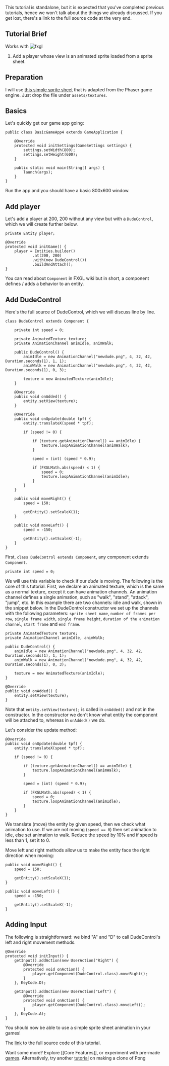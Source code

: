 This tutorial is standalone, but it is expected that you've completed previous tutorials, hence we won't talk about the things we already discussed.
If you get lost, there's a link to the full source code at the very end.

## Tutorial Brief

Works with ![fxgl](https://img.shields.io/badge/fxgl-0.5.0+-blue.svg)

1. Add a player whose view is an animated sprite loaded from a sprite sheet.

## Preparation

I will use [this simple sprite sheet](https://github.com/AlmasB/FXGL/blob/master/fxgl-samples/src/main/resources/assets/textures/newdude.png) that is adapted from the Phaser game engine.
Just drop the file under `assets/textures`.

## Basics

Let's quickly get our game app going:

```
public class BasicGameApp4 extends GameApplication {

    @Override
    protected void initSettings(GameSettings settings) {
        settings.setWidth(800);
        settings.setHeight(600);
    }

    public static void main(String[] args) {
        launch(args);
    }
}
```

Run the app and you should have a basic 800x600 window.

## Add player

Let's add a player at 200, 200 without any view but with a `DudeControl`, which we will create further below.

```
private Entity player;

@Override
protected void initGame() {
    player = Entities.builder()
            .at(200, 200)
            .with(new DudeControl())
            .buildAndAttach();
}
```

You can read about `Component` in FXGL wiki but in short, a component defines / adds a behavior to an entity.

## Add DudeControl

Here's the full source of DudeControl, which we will discuss line by line.

```
class DudeControl extends Component {

    private int speed = 0;

    private AnimatedTexture texture;
    private AnimationChannel animIdle, animWalk;

    public DudeControl() {
        animIdle = new AnimationChannel("newdude.png", 4, 32, 42, Duration.seconds(1), 1, 1);
        animWalk = new AnimationChannel("newdude.png", 4, 32, 42, Duration.seconds(1), 0, 3);

        texture = new AnimatedTexture(animIdle);
    }

    @Override
    public void onAdded() {
        entity.setView(texture);
    }

    @Override
    public void onUpdate(double tpf) {
        entity.translateX(speed * tpf);

        if (speed != 0) {

            if (texture.getAnimationChannel() == animIdle) {
                texture.loopAnimationChannel(animWalk);
            }

            speed = (int) (speed * 0.9);

            if (FXGLMath.abs(speed) < 1) {
                speed = 0;
                texture.loopAnimationChannel(animIdle);
            }
        }
    }

    public void moveRight() {
        speed = 150;

        getEntity().setScaleX(1);
    }

    public void moveLeft() {
        speed = -150;

        getEntity().setScaleX(-1);
    }
}
```

First, `class DudeControl extends Component`, any component extends `Component`.

```
private int speed = 0;
```

We will use this variable to check if our _dude_ is moving.
The following is the core of this tutorial.
First, we declare an animated texture, which is the same as a normal texture, except it can have animation channels.
An animation channel defines a single animation, such as "walk", "stand", "attack", "jump", etc.
In this example there are two channels: idle and walk, shown in the snippet below.
In the DudeControl constructor we set up the channels with the following parameters: `sprite sheet name`, `number of frames per row`, `single frame width`, `single frame height`, `duration of the animation channel`, `start frame` and `end frame`.

```
private AnimatedTexture texture;
private AnimationChannel animIdle, animWalk;

public DudeControl() {
    animIdle = new AnimationChannel("newdude.png", 4, 32, 42, Duration.seconds(1), 1, 1);
    animWalk = new AnimationChannel("newdude.png", 4, 32, 42, Duration.seconds(1), 0, 3);

    texture = new AnimatedTexture(animIdle);
}

@Override
public void onAdded() {
    entity.setView(texture);
}
```

Note that `entity.setView(texture);` is called in `onAdded()` and not in the constructor.
In the constructor we don't know what entity the component will be attached to,
whereas in `onAdded()` we do.

Let's consider the update method:

```
@Override
public void onUpdate(double tpf) {
    entity.translateX(speed * tpf);

    if (speed != 0) {

        if (texture.getAnimationChannel() == animIdle) {
            texture.loopAnimationChannel(animWalk);
        }

        speed = (int) (speed * 0.9);

        if (FXGLMath.abs(speed) < 1) {
            speed = 0;
            texture.loopAnimationChannel(animIdle);
        }
    }
}
```

We translate (move) the entity by given speed, then we check what animation to use.
If we are not moving (`speed == 0`) then set animation to idle, else set animation to walk.
Reduce the speed by 10% and if speed is less than 1, set it to 0.

Move left and right methods allow us to make the entity face the right direction when moving:

```
public void moveRight() {
    speed = 150;

    getEntity().setScaleX(1);
}

public void moveLeft() {
    speed = -150;

    getEntity().setScaleX(-1);
}
```

## Adding Input

The following is straightforward: we bind "A" and "D" to call DudeControl's left and right movement methods.

```
@Override
protected void initInput() {
    getInput().addAction(new UserAction("Right") {
        @Override
        protected void onAction() {
            player.getComponent(DudeControl.class).moveRight();
        }
    }, KeyCode.D);

    getInput().addAction(new UserAction("Left") {
        @Override
        protected void onAction() {
            player.getComponent(DudeControl.class).moveLeft();
        }
    }, KeyCode.A);
}
```

You should now be able to use a simple sprite sheet animation in your games!

The [link](https://github.com/AlmasB/FXGL/blob/master/fxgl-samples/src/main/java/tutorial/BasicGameApp4.java) to the full source code of this tutorial.

Want some more?
Explore [[Core Features]], or experiment with pre-made [games](https://github.com/AlmasB/FXGLGames).
Alternatively, try another [tutorial](https://github.com/AlmasB/FXGL/wiki/Simple-Game---Pong) on making a clone of Pong